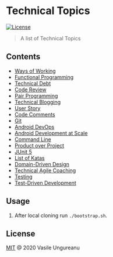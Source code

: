 # Technical Topics

<a href="https://github.com/VasileUngureanu/repository-template/blob/master/LICENSE"><img src="https://img.shields.io/badge/license-MIT-green.svg" alt="License"></a>

> A list of Technical Topics

## Contents

* [Ways of Working](https://github.com/VasileUngureanu/ways-of-working)
* [Functional Programming](https://github.com/VasileUngureanu/functional-programming)
* [Technical Debt](https://github.com/VasileUngureanu/technical-debt)
* [Code Review](https://github.com/VasileUngureanu/code-review)
* [Pair Programming](https://github.com/VasileUngureanu/pair-programming)
* [Technical Blogging](https://github.com/VasileUngureanu/technical-blogging)
* [User Story](https://github.com/VasileUngureanu/user-story)
* [Code Comments](https://github.com/VasileUngureanu/code-comments)
* [Git](https://github.com/VasileUngureanu/git)
* [Android DevOps](https://github.com/VasileUngureanu/android-devops)
* [Android Development at Scale](https://github.com/VasileUngureanu/android-development-at-scale)
* [Command Line](https://github.com/VasileUngureanu/command-line)
* [Product over Project](https://github.com/VasileUngureanu/product-over-project)
* [JUnit 5](https://github.com/VasileUngureanu/junit5)
* [List of Katas](https://github.com/VasileUngureanu/list-of-katas)
* [Domain-Driven Design](https://github.com/VasileUngureanu/domain-driven-design)
* [Technical Agile Coaching](https://github.com/VasileUngureanu/technical-agile-coaching)
* [Testing](https://github.com/VasileUngureanu/testing)
* [Test-Driven Development](https://github.com/VasileUngureanu/test-driven-development)

## Usage

1. After local cloning run `./bootstrap.sh`.

License
-------

[MIT](LICENSE) @ 2020 Vasile Ungureanu
